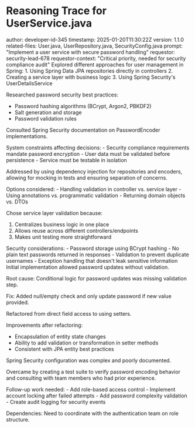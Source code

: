 # Reasoning Trace for UserService.java

<metadata>
  author: developer-id-345
  timestamp: 2025-01-20T11:30:22Z
  version: 1.1.0
  related-files: User.java, UserRepository.java, SecurityConfig.java
  prompt: "Implement a user service with secure password handling"
  requestor: security-lead-678
  requestor-context: "Critical priority, needed for security compliance audit"
</metadata>

<exploration>
  Explored different approaches for user management in Spring:
  1. Using Spring Data JPA repositories directly in controllers
  2. Creating a service layer with business logic
  3. Using Spring Security's UserDetailsService
  
  Researched password security best practices:
  - Password hashing algorithms (BCrypt, Argon2, PBKDF2)
  - Salt generation and storage
  - Password validation rules
  
  Consulted Spring Security documentation on PasswordEncoder implementations.
</exploration>

<constraint>
  System constraints affecting decisions:
  - Security compliance requirements mandate password encryption
  - User data must be validated before persistence
  - Service must be testable in isolation
  
  Addressed by using dependency injection for repositories and encoders, allowing for mocking in tests and ensuring separation of concerns.
</constraint>

<trade-off>
  Options considered:
  - Handling validation in controller vs. service layer
  - Using annotations vs. programmatic validation
  - Returning domain objects vs. DTOs
  
  Chose service layer validation because:
  1. Centralizes business logic in one place
  2. Allows reuse across different controllers/endpoints
  3. Makes unit testing more straightforward
</trade-off>

<security>
  Security considerations:
  - Password storage using BCrypt hashing
  - No plain text passwords returned in responses
  - Validation to prevent duplicate usernames
  - Exception handling that doesn't leak sensitive information
</security>

<bug>
  Initial implementation allowed password updates without validation.
  
  Root cause: Conditional logic for password updates was missing validation step.
  
  Fix: Added null/empty check and only update password if new value provided.
</bug>

<refactor-reason>
  Refactored from direct field access to using setters.
  
  Improvements after refactoring:
  - Encapsulation of entity state changes
  - Ability to add validation or transformation in setter methods
  - Consistent with JPA entity best practices
</refactor-reason>

<frustration>
  Spring Security configuration was complex and poorly documented.
  
  Overcame by creating a test suite to verify password encoding behavior and consulting with team members who had prior experience.
</frustration>

<follow-up>
  Follow-up work needed:
  - Add role-based access control
  - Implement account locking after failed attempts
  - Add password complexity validation
  - Create audit logging for security events
  
  Dependencies: Need to coordinate with the authentication team on role structure.
</follow-up>
